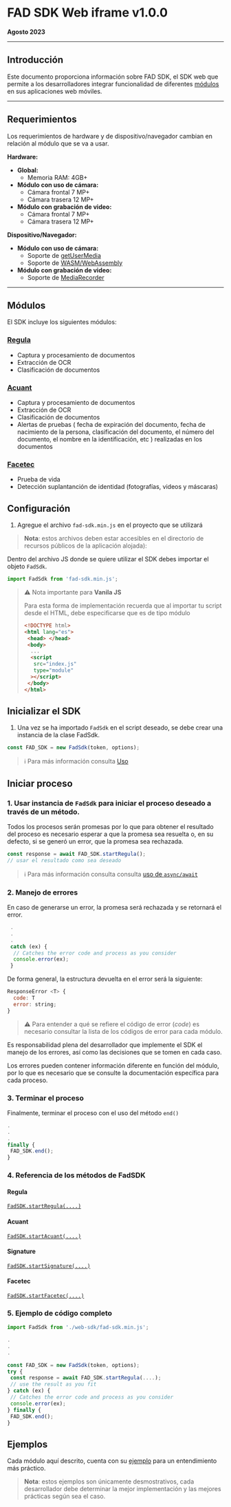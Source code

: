 <!--div align="right">

  ## Idiomas

  [![en](https://img.shields.io/badge/idioma-english-B22234.svg)](https://github.com/jonatasemidio/multilanguage-readme-pattern/blob/master/README.md)
  [![pt-br](https://img.shields.io/badge/idioma-português-009C3B.svg)](https://github.com/jonatasemidio/multilanguage-readme-pattern/blob/master/README.pt-br.md)
  [![es](https://img.shields.io/badge/idioma-español-yellow.svg)](https://github.com/jonatasemidio/multilanguage-readme-pattern/blob/master/README.es.md)

</div-->

# FAD SDK Web iframe v1.0.0

**Agosto 2023**

<!-- Accede a [https://github.com/NAATTechnologies/Web/releases](https://github.com/NAATTechnologies/Web/releases) para ver las notas de la versión. -->

---

<!-- ## Migration information

See [Migration Details](docs/MigrationDetails.md) for more information. -->

## Introducción

Este documento proporciona información sobre FAD SDK, el SDK web que permite a los desarrolladores integrar funcionalidad de diferentes [módulos](#modules) en sus aplicaciones web móviles.

---

## Requerimientos

Los requerimientos de hardware y de dispositivo/navegador cambian en relación al módulo que se va a usar.

**Hardware:**
  - **Global:**
    - Memoria RAM: 4GB+
  - **Módulo con uso de cámara:**
    - Cámara frontal 7 MP+
    - Cámara trasera 12 MP+
  - **Módulo con grabación de video:**
    - Cámara frontal 7 MP+
    - Cámara trasera 12 MP+

**Dispositivo/Navegador:**
- **Módulo con uso de cámara:**
    - Soporte de [getUserMedia](https://developer.mozilla.org/es/docs/Web/API/MediaDevices/getUserMedia)
    - Soporte de [WASM/WebAssembly](https://developer.mozilla.org/es/docs/WebAssembly)
- **Módulo con grabación de video:**
    - Soporte de [MediaRecorder](https://developer.mozilla.org/en-US/docs/Web/API/MediaRecorder)


---
<a name="modules"></a>
## Módulos

El SDK incluye los siguientes módulos:

### [Regula](https://github.com/NAATTechnologies/Web/wiki/WebSDK-Regula)

- Captura y procesamiento de documentos
- Extracción de OCR
- Clasificación de documentos
### [Acuant](https://github.com/NAATTechnologies/Web/wiki/WebSDK-Acuant#websdk-acuant)

- Captura y procesamiento de documentos
- Extracción de OCR
- Clasificación de documentos
- Alertas de pruebas ( fecha de expiración del documento, fecha de nacimiento de la persona, clasificación del documento, el número del documento, el nombre en la identificación, etc ) realizadas en los documentos 

### [Facetec](https://github.com/NAATTechnologies/Web/wiki/WebSDK-Facetec)

- Prueba de vida
- Detección suplantanción de identidad (fotografías, videos y máscaras)


## Configuración

1. Agregue el archivo `fad-sdk.min.js` en el proyecto que se utilizará

> **Nota**: estos archivos deben estar accesibles en el directorio de recursos públicos de la aplicación alojada):

Dentro del archivo JS donde se quiere utilizar el SDK debes importar el objeto `FadSdk`.

```js
import FadSdk from 'fad-sdk.min.js';
```

> :warning: Nota importante para **Vanila JS**
>
> Para esta forma de implementación recuerda que al importar tu script desde el HTML, debe especificarse que es de tipo módulo
>
> ```html
> <!DOCTYPE html>
> <html lang="es">
>  <head> </head>
>  <body>
>   ...
>   <script
>    src="index.js"
>    type="module"
>   ></script>
>  </body>
> </html>
> ```

## Inicializar el SDK

1. Una vez se ha importado `FadSdk` en el script deseado, se debe crear una instancia de la clase FadSdk.

```js
const FAD_SDK = new FadSdk(token, options);
```

> :information_source: Para más información consulta [Uso](https://github.com/NAATTechnologies/Web/wiki/Uso)

## Iniciar proceso

### 1. Usar instancia de `FadSdk` para iniciar el proceso deseado a través de un método.

Todos los procesos serán promesas por lo que para obtener el resultado del proceso es necesario esperar a que la promesa sea resuelta o, en su defecto, si se generó un error, que la promesa sea rechazada.

```js
const response = await FAD_SDK.startRegula();
// usar el resultado como sea deseado
```

> :information_source:  Para más información consulta consulta [uso de `async/await`](https://developer.mozilla.org/es/docs/Web/JavaScript/Reference/Statements/async_function)

### 2. Manejo de errores

En caso de generarse un error, la promesa será rechazada y se retornará el error.

```js
 .
 .
 .
 catch (ex) {
  // Catches the error code and process as you consider
  console.error(ex);
 }

```

De forma general, la estructura devuelta en el error será la siguiente:

```js
ResponseError <T> {
  code: T
  error: string;
}

```

> :warning: Para entender a qué se refiere el código de error (_code_) es necesario consultar la lista de los códigos de error para cada módulo.

Es responsabilidad plena del desarrollador que implemente el SDK el manejo de los errores, así como las decisiones que se tomen en cada caso.

Los errores pueden contener información diferente en función del módulo, por lo que es necesario que se consulte la documentación específica para cada proceso.

### 3. Terminar el proceso
Finalmente, terminar el proceso con el uso del método `end()`

```js
.
.
.
finally {
 FAD_SDK.end();
}
```

### 4. Referencia de los métodos de FadSDK

#### Regula

[`FadSDK.startRegula(....)`](https://github.com/NAATTechnologies/Web/wiki/WebSDK-Regula#websdk-regula)

#### Acuant
[`FadSDK.startAcuant(....)`](https://github.com/NAATTechnologies/Web/wiki/WebSDK-Acuant#websdk-acuant)

#### Signature
[`FadSDK.startSignature(....)`](https://github.com/NAATTechnologies/Web/wiki/WebSDK-Signature#websdk-signature)

#### Facetec
[`FadSDK.startFacetec(....)`](https://github.com/NAATTechnologies/Web/wiki/WebSDK-Facetec#websdk-facetec)

### 5. Ejemplo de código completo

```js
import FadSdk from './web-sdk/fad-sdk.min.js';

.
.
.

const FAD_SDK = new FadSdk(token, options);
try {
 const response = await FAD_SDK.startRegula(....);
 // use the result as you fit
} catch (ex) {
 // Catches the error code and process as you consider
 console.error(ex);
} finally {
 FAD_SDK.end();
}
```
## Ejemplos

Cada módulo aquí descrito, cuenta con su [ejemplo](https://github.com/NAATTechnologies/Web/tree/master/examples) para un entendimiento más práctico.

> **Nota**: estos ejemplos son únicamente desmostrativos, cada desarrollador debe determinar la mejor implementación y las mejores prácticas según sea el caso.

